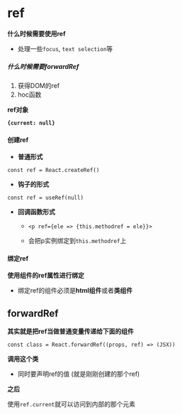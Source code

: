 # ref

**什么时候需要使用ref**

- 处理一些`focus`, `text selection`等



##### 什么时候需要forwardRef

1. 获得DOM的ref
2. hoc函数



**ref对象**

**`{current: null}`**





#### 创建ref

- **普通形式**

`const ref = React.createRef()`

- **钩子的形式**

`const ref = useRef(null)`

- **回调函数形式**
  
  - `<p ref={ele => {this.methodref = ele}}>`
  
  - 会把p实例绑定到`this.methodref`上



#### 绑定ref

**使用组件的ref属性进行绑定**

- 绑定ref的组件必须是**html组件**或者**类组件**





## forwardRef

**其实就是把ref当做普通变量传递给下面的组件**

```react
const class = React.forwardRef((props, ref) => (JSX))
```





**调用这个类**

- 同时要声明ref的值 (就是刚刚创建的那个ref)





**之后**

使用`ref.current`就可以访问到内部的那个元素